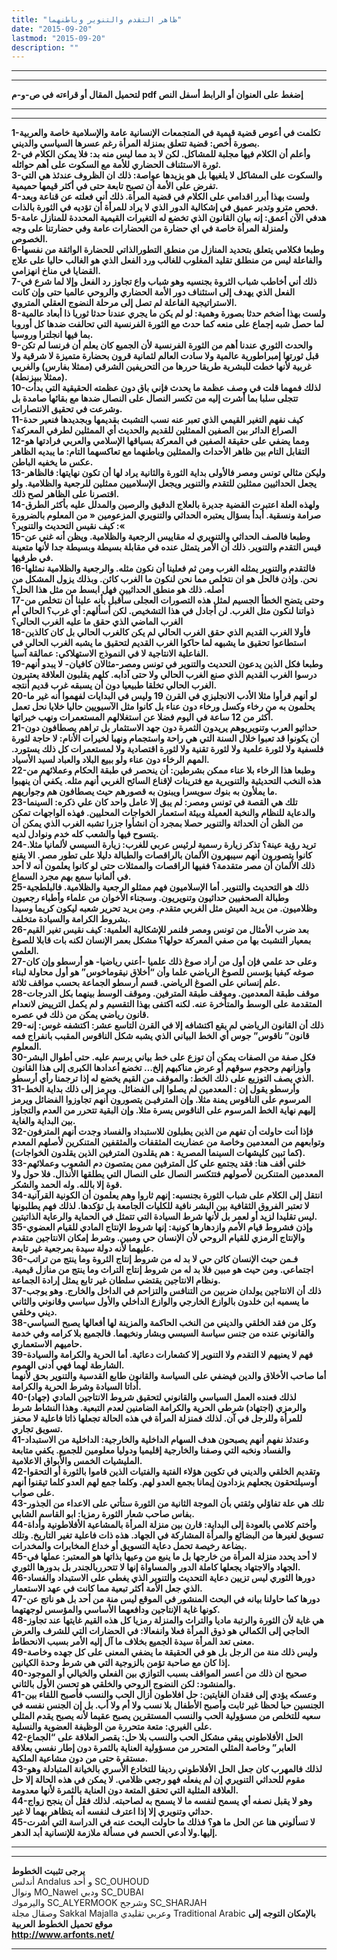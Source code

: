 ```yaml
---
title: "ظاهر التقدم والتنوير وباطنهما"
date: "2015-09-20"
lastmod: "2015-09-20"
description: ""
---
```

---

---

**لتحميل المقال أو قراءته في ص-و-م pdf إضغط على العنوان أو الرابط أسفل النص**

---



---

**1-تكلمت في أعوص قضية قيمية في المتجمعات الإنسانية عامة والإسلامية خاصة والعربية بصورة أخص: قضية تتعلق بمنزلة المرأة رغم عسرها السياسي والديني.  
2-وأعلم أن الكلام فيها مجلبة للمشاكل. لكن لا بد مما ليس منه بد: فلا يمكن الكلام في ثورة الاستئناف الحضاري للأمة مع السكوت على أهم حوائله.  
3-والسكوت على المشاكل لا يلغيها بل هو يزيدها عواصة: ذلك ان الظروف عندئذ هي التي تفرض على الأمة أن تصبح تابعة حتى في أكثر قيمها حميمية.  
4-ولست بهذا أبرر اقدامي على الكلام في قضية المرأة. ذلك أني فعلته عن قناعة وبعد فحص مترو وتدبر عميق في إشكالية الدور الذي لا يراد للمرأة أن تؤديه في الثورة بالذات.  
5-هدفي الآن أعمق: إنه بيان القانون الذي تخضع له التغيرات القيمية المحددة للمنازل عامة ولمنزلة المرأة خاصة في اي حضارة من الحضارات عامة وفي حضارتنا على وجه الخصوص.  
6-وطبعا فكلامي يتعلق بتحديد المنازل من منطق التطورالذاتي للحضارة الواثقة من نفسها والفاعلة ليس من منطلق تقليد المغلوب للغالب ورد الفعل الذي هو الغالب حاليا على علاج القضايا في مناخ انهزامي.  
7-ذلك أني أخاطب شباب الثروة بجنسيه وهو شباب واع تجاوز رد الفعل وإلا لما شرع في الفعل الذي يهدف إلى استئناف دور الأمة الحضاري والروحي عالميا حتى وإن كانت الاستراتيجية الفاعلة لم تصل إلى مرحلة النضوج العقلي المتروي.  
8-ولست بهذا أضخم حدثا بصورة وهمية: لو لم يكن ما يجري عندنا حدثا ثوريا ذا أبعاد عالمية لما حصل شبه إجماع على منعه كما حدث مع الثورة الفرنسية التي تحالفت ضدها كل أوروبا بما فيها انجلترا وروسيا.  
9-والحدث الثوري عندنا أهم من الثورة الفرنسية لأن الجميع كان يعلم أن فرنسا لم تكن قبل ثورتها إمبراطورية عالمية ولا سادت العالم لثمانية قرون بحضارة متميزة لا شرقية ولا غربية لأنها خطت للبشرية طريقا حررها من التحريفين الشرقي (ممثلا بفارس) والغربي (ممثلا ببيزنطة).  
10-لذلك فمهما قلت في وصف عظمة ما يحدث فإني باق دون عظمته الحقيقية التي بدأت تتجلى سلبا بما أشرت إليه من تكسر النصال على النصال ضدها مع بقائها صامدة بل وشرعت في تحقيق الانتصارات.  
11-كيف نفهم التغير القيمي الذي تعبر عنه نسب التشبث بقديمها وبجديدها فنعير حدة الصراع الدائر بين الصفين الممثلين للقديم والحديث أي الممثلين لطرفي المعركة؟  
12-ومما يضفي على حقيقة الصفين في المعركة بسياقها الإسلامي والعربي فرادتها هو التقابل التام بين ظاهر الأحداث والممثلين وباطنهما مع تعاكسهما التام: ما يبديه الظاهر عكس ما يخفيه الباطن.  
13-وليكن مثالي تونس ومصر فالأولى بداية الثورة والثانية يراد لها أن تكون نهايتها: فالظاهر يجعل الحداثيين ممثلين للتقدم والتنوير ويجعل الإسلاميين ممثلين للرجعية والظلامية. ولو اقتصرنا على الظاهر لصح ذلك.  
14-ولهذه العلة اعتبرت القضية جديرة بالعلاج الدقيق والرصين والمدلل عليه بأكثر الطرق صرامة ونسقية. أبدأ بسؤال يعتبره الحداثي والتنويري المزعومين « من المعلوم بالضرورة »: كيف نقيس التحديث والتنوير؟  
15-وطبعا فالصف الحداثي والتنويري له مقاييس الرجعية والظلامية. ويظن أنه غني عن قيس التقدم والتنوير. ذلك أن الأمر يتمثل عنده في مقابلة بسيطة وبسيطة جدا لأنها متعينة في طرفيها.  
16-فالتقدم والتنوير يمثله الغرب ومن ثم فعلينا أن نكون مثله. والرجعية والظلامية نمثلها نحن. وإذن فالحل هو ان نتخلص مما نحن لنكون ما الغرب كائن. وبذلك يزول المشكل من أصله. ذلك هو منطق الحداثيين فهل ابسط من مثل هذا الحل؟  
17-وحتى يتضح الخطأ الجسيم لمثل هذه التصورات العجلى سأقبل بأنه علينا أن نتخلص من ذواتنا لنكون مثل الغرب. لن أجادل في هذا التشخيص. لكن أسألهم: أي غرب؟ الحالي أم الغرب الماضي الذي حقق ما عليه الغرب الحالي؟  
18-فأولا الغرب القديم الذي حقق الغرب الحالي لم يكن كالغرب الحالي بل كان كالذين استطاعوا تحقيق ما يشبهه لما حاكوا الغرب القديم لتحقيق ما يشبه الغرب الحالي في الفاعلية الانتاجية لا في النموذج الاستهلاكي: عمالقة آسيا.  
19-وطبعا فكل الذين يدعون التحديث والتنوير في تونس ومصر-مثالان كافيان- لا يبدو أنهم درسوا الغرب القديم الذي صنع الغرب الحالي ولا حتى آدابه. كلهم يقلبون العلاقة يعتبرون الغرب الحالي تخلقا طبيعيا دون أن يسبقه غرب قديم أنتجه.  
20-لو أنهم قرأوا مثلا الأدب الانجليزي في القرن 19 وليس في البدايات لفهموا أنه غير ما يحلمون به من رخاء وكسل ورخاء دون عناء بل كانوا مثل الآسيويين حاليا خلايا نحل تعمل أكثر من 12 ساعة في اليوم فضلا عن استغلالهم المستعمرات ونهب خيراتها.  
21-حداثيو العرب وتنويريوهم يريدون الثمرة دون جهد الاستثمار بل تراهم يصطافون دون أن يكونوا قد تعبوا خلال السنة التي هي راحة واستجمام ونهبا لخيرات الأنام: لا حاجة لثورة فلسفية ولا لثورة علمية ولا لثورة تقنية ولا لثورة اقتصادية ولا لمستعمرات كل ذلك يستورد. المهم الرخاء دون عناء ولو ببيع البلاد والعباد لسيد الأسياد.  
22-وطبعا هذا الرخاء بلا عناء ممكن بشرطين: أن ينحصر في طبقة الحكام وعملائهم من هذه النخب التحديثية والتنويرية مع فترينات لإقناع السائح الغربي أنهم مثله. يكفي أن ينهبوا ما يملأون به بنوك سويسرا ويبنون به قصورهم حيث يصطافون هم وجواريهم.  
23-تلك هي القصة في تونس ومصر: لم يبق إلا عامل واحد كان علي ذكره: السينما والدعاية للنظام والنخبة العميلة وبيئة استعمار الخواجات المحليين. فهذه الواجهات تمكن من الظن أن الحداثة والتنوير حصلا بمجرد أن انشأوا جزرا تشبه الغرب الذي يمكن أن يتسوح فيها والشعب كله خدم ونوادل لديه.  
24-تريد رؤية عينة؟ تذكر زيارة رسمية لرئيس عربي للغرب: زيارة السيسي لألمانيا مثلا. كانوا يتصورون أنهم سيبهرون الألمان بالراقصات والطبالة دليلا على تطور مصر. الا يقنع ذلك الألمان أن مصر متقدمة؟ ففيها الراقصات والممثلات حتى لو كانوا يعلمون أنه لا أحد في ألمانيا سمع بهم مجرد السماع.  
25-ذلك هو التحديث والتنوير. أما الإسلاميون فهم ممثلو الرجعية والظلامية. فالبلطجية وطبالة الصحفيين حداثيون وتنويريون. وسجناء الأخوان من علماء وأطباء رجعيون وظلاميون. من يريد العيش مثل الغربي متقدم. ومن يريد تحرير شعبه ليكون كريما وسيدا بشروط الكرامة والسيادة متخلف.  
26-بعد ضرب الأمثال من تونس ومصر فلنمر للإشكالية العلمية: كيف نقيس تغير القيم بمعيار التشبث بها من صفي المعركة حولها؟ مشكل بعمر الإنسان لكنه بات قابلا للصوغ العلمي.  
27-وعلى حد علمي فإن أول من أراد صوغ ذلك علميا -أعني رياضيا- هو أرسطو وإن كان صوغه كيفيا يؤسس للصوغ الرياضي علما وأن “أخلاق نيقوماخوس” هو أول محاولة لبناء علم إنساني على الصوغ الرياضي. قسم أرسطو الجماعة بحسب مواقف ثلاثة.  
28-موقف طبقة المعدمين. وموقف طبقة المترفين. وموقف الوسط بينهما بكل الدرجات المتقدمة على الوسط والمتأخرة عنه. لكنه اكتفى بهذا التقسيم و لم يكمل الترييض لانعدام قانون رياضي يمكن من ذلك في عصره.  
29-ذلك أن القانون الرياضي لم يقع اكتشافه إلا في القرن التاسع عشر: اكتشفه غوس: إنه قانون” ناقوس” جوس أي الخط البياني الذي يشبه شكل الناقوس المقبب بانفراج فمه المعلوم.  
30-فكل صفة من الصفات يمكن أن توزع على خط بياني يرسم عليه. حتى أطوال البشر وأوزانهم وحجوم سوقهم أو عرض مناكبهم إلخ… تخضع أعدادها الكبرى إلى هذا القانون الذي يصف التوزيع على ذلك الخط: والموقف من القيم يخضع له إذا ترجمنا رأي أرسطو.  
31-وأرسطو يقول إن : المعدمين لم يصلوا إلى الفضائل. ويرمز إلى ذلك بداية الخط المرسوم على الناقوس يمنة مثلا. وإن المترفيـن يتصورون أنهم تجاوزوا الفضائل ويرمز إليهم نهاية الخط المرسوم على الناقوس يسرة مثلا. وإن البقية تتحرر من العدم والتجاوز بين البداية والغاية.  
32-فإذا أنت حاولت أن تفهم من الذين يطبلون للاستبداد والفساد وجدت أنهم المترفون وتوابعهم من المعدمين وخاصة من عضاريت المثقفات والمثقفين المتنكرين لأصلهم المعدم (كما تبين كليشهات السينما المصرية : هم يقلدون المترفين الذين يقلدون الخواجات).  
33-خلني أقف هنا: فقد يجتمع علي كل المترفين ممن يمتصون دم الشعوب وعملائهم المعدمين المتنكرين لأصولهم فتتكسر النصال على النصال التي يطلقها الأنذال. فلا حول ولا قوة إلا بالله. وله الحمد والشكر.  
34-انتقل إلى الكلام على شباب الثورة بجنسيه: إنهم ثاروا وهم يعلمون أن الكونية القرآنية لا تعتبر الفروق الثقافية بين البشر نافية للكليات الجامعة بل تؤكدها. لذلك فهم يطلبونها ليس تقليدا لزيد أو لعمر بل لأنها شرط السيادة التي تتمثل في الحماية والرعاية الذاتيتين.  
35-وإذن فشروط قيام الأمم وازدهارها كونية: إنها شروط الإنتاج المادي للقيام العضوي والإنتاج الرمزي للقيام الروحي لأن الإنسان حي ومبين. وشرط إمكان الانتاجين متقدم عليهما لأنه دولة سيدة بمرجعية غير تابعة.  
36-فـمن حيث الإنسان كائن حي لا بد له من شروط إنتاج الثروة وما ينتج من تراتب اجتماعي. ومن حيث هو مبين فلا بد له من شروط إنتاج التراث وما ينتج من منازل قيمية. ونظام الانتاجين يقتضي سلطان غير تابع يمثل إرادة الجماعة.  
37-ذلك أن الانتاجين يولدان ضربين من التنافس والتزاحم في الداخل والخارج. وهو يوجب ما يسميه ابن خلدون بالوازع الخارجي والوازع الداخلي والأول سياسي وقانوني والثاني ديني وخلقي.  
38-وكل من فقد الخلقي والديني من النخب الحاكمة والمزينة لها أفعالها يصبح السياسي والقانوني عنده من جنس سياسة السيسي وبشار ونخبهما. فالجميع بلا كرامه وفي خدمة حاميهم الاستعماري.  
39-فهم لا يعنيهم لا التقدم ولا التنوير إلا كشعارات دعائية. أما الحرية والكرامة والسيادة الشارطة لهما فهي أدنى الهموم.  
أما صاحب الأخلاق والدين فيضفي على السياسة والقانون طابع القدسية والتنوير بحق لأنهما أداتا السيادة وشرط الحرية والكرامة.  
40-لذلك فعنده العمل السياسي والقانوني لتحقيق شروط الانتاجين المادي (جهاد) والرمزي (اجتهاد) شرطي الحرية والكرامة الضامنين لعدم التبعية. وهذا النشاط شرط للمرأة وللرجل في آن. لذلك فمنزلة المرأة في هذه الحالة تجعلها ذاتا فاعلية لا محفز تسويق تجاري.  
41-وعندئذ نفهم أنهم يصبحون هدف السهام الداخلية والخارجية: الداخلية من الاستبداد والفساد ونخبه التي وصفنا والخارجية إقليميا ودوليا معلومين للجميع. يكفي متابعة المليشيات الخمس والأبواق الاعلامية.  
42-وتقديم الخلقي والديني في تكوين هؤلاء الفتية والفتيات الذين قاموا بالثورة أو التحقوا أوسيلتحقون يجعلهم يزدادون إيمانا بجمع العدو لهم. وكلما جمع لهم العدو كلما تيقنوا أنهم على صواب.  
43-تلك هي علة تفاؤلي وثقتي بأن الموجة الثانية من الثورة ستأتي على الاعداء من الجذور بفاس صاحب شعار الثورة رمزيا: ابو القاسم الشابي.  
44-وأختم كلامي بالعودة إلى البداية: قارن بين منزلة المرأة بالمشاعية الأفلاطونية وأداة تسويق لغيرها من البضائع والمرأة المشاركة في الجهاد. هذه ذات فاعلية تغير التاريخ. وتلك بضاعة رخيصة تحمل دعاية التسويق أو خداع المخابرات والمخدرات.  
45-لا أحد يحدد منزلة المرأة من خارجها بل ما ينبع من وعيها بذاتها هو المعتبر: عملها في الجهاد والاجتهاد يجعلها كاملة الدور والمساواة إنها لا تتحرربالجندر بل بدورها الثوري.  
46-دورها الثوري ليس تزيين دعاية التحديث والتنوير الذي يغطي على الاستبداد والفساد الذي جعل الأمة أكثر تبعية مما كانت في عهد الاستعمار.  
47-دورها كما حاولنا بيانه في البحث المنشور في الموقع ليس منة من أحد بل هو ناتج عن كونها غاية الإنتاجين ودافعهما الأساسي والمؤسس لوجهتهما.  
48-هي غاية لأن الثورة والرتبة ماديا والتراث والمنزلة رمزيا كل هذه القيم غايتها عند تجاوز الحاجي إلى الكمالي هو ذوق المرأة فعلا وانفعالا: في الحضارات التي للشرف والعرض معنى تعد المرأة سيدة الجميع بخلاف ما آل إليه الأمر بسبب الانحطاط.  
49-وليس ذلك منة من الرجل بل هو في الحقيقة ما يضفي المعنى على كل جهده وخاصة إذا كان مع صاحبة تؤمن بالزوجية التي هي شرط وحدة الكيانين.  
40-صحيح ان ذلك من أعسر المواقف بسبب التوازي بين الفعلي والخيالي أو الموجود والمنشود: لكن النضوج الروحي والخلقي هو تحسن الأول بالثاني.  
41-وعسكه يؤدي إلى فقدان الغايتين: حل افلاطون أزال الحب والنسب فأصبح اللقاء بين الجنسين حبا لحظا غير ثابت وأصبح الأطفال بلا نسب ولا أم ولا أب. بل إن الجنس نفسه في سعيه للتخلص من مسؤولية الحب والنسب المستقرين يصبح عقيما لأنه يصبح يقدم المثلي على الغيري: متعة متحررة من الوظيفة العضوية والنسلية.  
42-الحل الأفلاطوني يبقي مشكل الحب والنسب بلا حل: يقصر العلاقة على “الجماع العابر” وخاصة المثلي المتحرر من مسؤولية العناية بالثمرة دون إطار نفسي بعلاقة مستقرة حتى من دون مشاعية الملكية.  
43-لذلك فالمهرب كان جعل الحل الأفلاطوني رديفا للتخادع الأسري بالخيانة المتبادلة وهو مقوم للحداثي التنويري إن لم يفعله فهو رجعي ظلامي. لا يمكن في هذه الحالة إلا حل العلاقة المثلية التي تحقق المتعة دون العناية بالثمرة لأنها معدومة.  
44-وهو لا يقبل نصفه أي يسمح لنفسه ما لا يسمح به لصاحبته. لذلك فقل أن ينجح زواج حداثي وتنويري إلا إذا اعترف لنفسه أنه يتظاهر بهما لا غير.  
45-لا تسألوني هنا عن الحل ما هو؟ فذلك ما حاولت البحث عنه في الدراسة التي أشرت إليها.ولا أدعي الحسم في مسألة ملازمة للإنسانية أبد الدهر.**

---

---

**يرجى تثبيت الخطوط**   
 أندلس Andalus  و أحد SC\_OUHOUD  
 ونوال MO\_Nawel  ودبي SC\_DUBAI   
 واليرموك SC\_ALYERMOOK  وشرجح SC\_SHARJAH   
 وصقال مجلة Sakkal Majalla وعربي تقليدي Traditional Arabic  **بالإمكان التوجه إلى موقع تحميل الخطوط العربية  
 http://www.arfonts.net/**

---

###